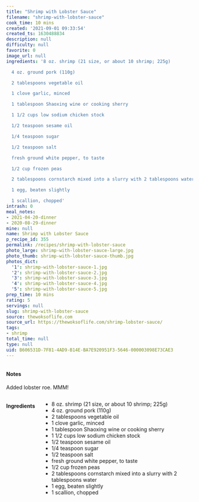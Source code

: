 ```yaml
---
title: "Shrimp with Lobster Sauce"
filename: "shrimp-with-lobster-sauce"
cook_time: 10 mins
created: '2021-09-01 09:33:54'
created_ts: 1630488834
description: null
difficulty: null
favorite: 0
image_url: null
ingredients: '8 oz. shrimp (21 size, or about 10 shrimp; 225g)

  4 oz. ground pork (110g)

  2 tablespoons vegetable oil

  1 clove garlic, minced

  1 tablespoon Shaoxing wine or cooking sherry

  1 1/2 cups low sodium chicken stock

  1/2 teaspoon sesame oil

  1/4 teaspoon sugar

  1/2 teaspoon salt

  fresh ground white pepper, to taste

  1/2 cup frozen peas

  2 tablespoons cornstarch mixed into a slurry with 2 tablespoons water

  1 egg, beaten slightly

  1 scallion, chopped'
intrash: 0
meal_notes:
- 2021-04-20-dinner
- 2020-08-29-dinner
mine: null
name: Shrimp with Lobster Sauce
p_recipe_id: 355
permalink: /recipes/shrimp-with-lobster-sauce
photo_large: shrimp-with-lobster-sauce-large.jpg
photo_thumb: shrimp-with-lobster-sauce-thumb.jpg
photos_dict:
  '1': shrimp-with-lobster-sauce-1.jpg
  '2': shrimp-with-lobster-sauce-2.jpg
  '3': shrimp-with-lobster-sauce-3.jpg
  '4': shrimp-with-lobster-sauce-4.jpg
  '5': shrimp-with-lobster-sauce-5.jpg
prep_time: 10 mins
rating: 5
servings: null
slug: shrimp-with-lobster-sauce
source: thewoksoflife.com
source_url: https://thewoksoflife.com/shrimp-lobster-sauce/
tags:
- shrimp
total_time: null
type: null
uid: B606531D-7F81-4AD9-B14E-BA7E920951F3-5646-000003098E73CAE3
---
```

<div class="columns large-7 small-12" id="writeup">		<div id="notes"><h4>Notes</h4>
<div class="box box-notes"><p>Added lobster roe. MMM!</p>
</div></div>	</div><!-- #writeup -->
</div><!-- #row-one -->
<div class="row" id="row-two">	<div class="columns large-4 small-12" id="ingredients"><h4>Ingredients</h4><div class="box box-ingredients content"><ul>
<li>8 oz. shrimp (21 size, or about 10 shrimp; 225g)</li>
<li>4 oz. ground pork (110g)</li>
<li>2 tablespoons vegetable oil</li>
<li>1 clove garlic, minced</li>
<li>1 tablespoon Shaoxing wine or cooking sherry</li>
<li>1 1/2 cups low sodium chicken stock</li>
<li>1/2 teaspoon sesame oil</li>
<li>1/4 teaspoon sugar</li>
<li>1/2 teaspoon salt</li>
<li>fresh ground white pepper, to taste</li>
<li>1/2 cup frozen peas</li>
<li>2 tablespoons cornstarch mixed into a slurry with 2 tablespoons water</li>
<li>1 egg, beaten slightly</li>
<li>1 scallion, chopped</li>
</ul>
</div>	</div>	<div class="columns large-6 small-12" id="directions">	</div>